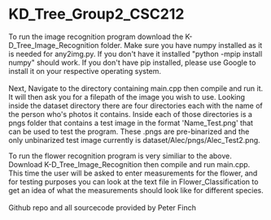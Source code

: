 # KD_Tree_Group2_CSC212

To run the image recognition program download the K-D_Tree_Image_Recognition folder. Make sure you have numpy installed as it is needed for any2img.py. If you don't have it installed "python -mpip install numpy" should work. If you don't have pip installed, please use Google to install it on your respective operating system.<br><br>Next, Navigate to the directory containing main.cpp then compile and run it. It will then ask you for a filepath of the image you wish to use. Looking inside the dataset directory there are four directories each with the name of the person who's photos it contains. Inside each of those directories is a pngs folder that contains a test image in the format 'Name_Test.png' that can be used to test the program. These .pngs are pre-binarized and the only unbinarized test image currently is dataset/Alec/pngs/Alec_Test2.png.

To run the flower recognition program is very similiar to the above. Download K-D_Tree_Image_Recognition then compile and run main.cpp. This time the user will be asked to enter measurements for the flower, and for testing purposes you can look at the text file in Flower_Classification to get an idea of what the measurements should look like for different species.
<br><br>Github repo and all sourcecode provided by Peter Finch
